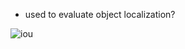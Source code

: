 - used to evaluate object localization?

![iou](https://i.gyazo.com/9ccb93fbbf937615b1b7fc247206a335.png)
